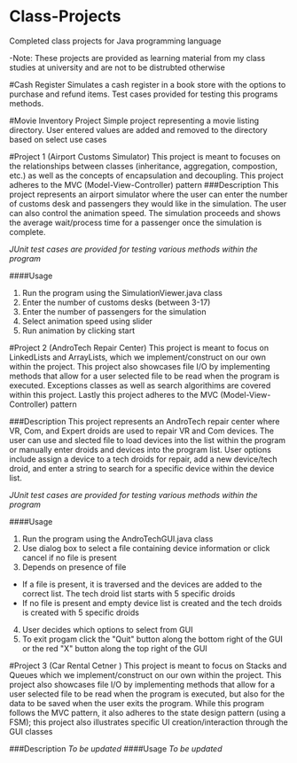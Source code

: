# Class-Projects
Completed class projects for Java programming language

-Note: These projects are provided as learning material from my class studies at university and are not to be distrubted otherwise

#Cash Register
Simulates a cash register in a book store with the options to purchase and refund items. Test cases provided for testing this programs methods. 

#Movie Inventory Project
Simple project representing a movie listing directory. User entered values are added and removed to the directory based on select use cases

#Project 1 (Airport Customs Simulator)
This project is meant to focuses on the relationships between classes (inheritance, aggregation, compostion, etc.) as well as the concepts of encapsulation and decoupling. This project adheres to the MVC (Model-View-Controller) pattern
###Description 
This project represents an airport simulator where the user can enter the number of customs desk and passengers they would like in the simulation. The user can also control the animation speed. The simulation proceeds and shows the average wait/process time for a passenger once the simulation is complete.

*JUnit test cases are provided for testing various methods within the program*

####Usage
1. Run the program using the SimulationViewer.java class
2. Enter the number of customs desks (between 3-17)
3. Enter the number of passengers for the simulation 
4. Select animation speed using slider
5. Run animation by clicking start


#Project 2 (AndroTech Repair Center)
This project is meant to focus on LinkedLists and ArrayLists, which we implement/construct on our own within the project. This project also showcases file I/O by implementing methods that allow for a user selected file to be read when the program is executed. Exceptions classes as well as search algorithims are covered within this project. Lastly this project adheres to the MVC (Model-View-Controller) pattern

###Description 
This project represents an AndroTech repair center where VR, Com, and Expert droids are used to repair VR and Com devices.
The user can use and slected file to load devices into the list within the program or manually enter droids and devices into the program list. User options include assign a device to a tech droids for repair, add a new device/tech droid, and enter a string to search for a specific device within the device list. 

*JUnit test cases are provided for testing various methods within the program*

####Usage
1. Run the program using the AndroTechGUI.java class
2. Use dialog box to select a file containing device information or click cancel if no file is present
3. Depends on presence of file
  * If a file is present, it is traversed and the devices are added to the correct list. The tech droid list starts with 5 specific droids
  * If no file is present and empty device list is created and the tech droids is created with 5 specific droids 
4. User decides which options to select from GUI
5. To exit progam click the "Quit" button along the bottom right of the GUI or the red "X" button along the top right of the GUI
 
#Project 3 (Car Rental Cetner  )
This project is meant to focus on Stacks and Queues which we implement/construct on our own within the project. This project also showcases file I/O by implementing methods that allow for a user selected file to be read when the program is executed, but also for the data to be saved when the user exits the program. While this program follows the MVC pattern, it also adheres to the state design pattern (using a FSM); this project also illustrates specific UI creation/interaction through the GUI classes 

###Description 
*To be updated*
####Usage
*To be updated*
